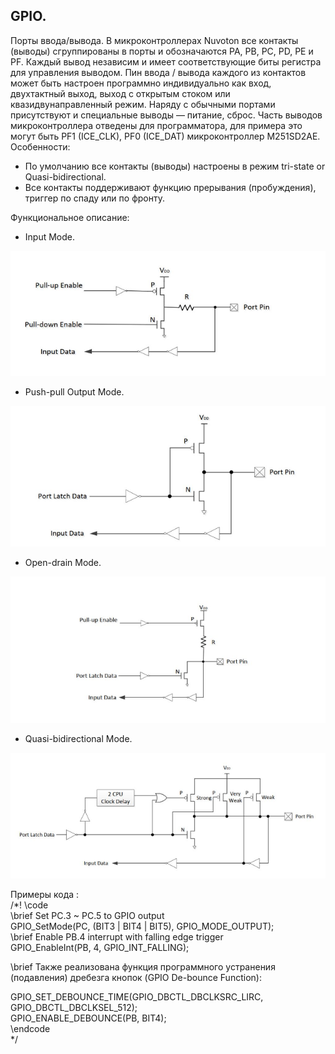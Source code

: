 ## GPIO.  
Порты ввода/вывода. В микроконтроллерах Nuvoton все контакты (выводы) сгруппированы в порты и обозначаются PA, PB, PC, PD, PE и PF.  Каждый вывод независим и имеет соответствующие биты регистра для управления выводом. Пин ввода / вывода каждого из контактов может быть настроен программно индивидуально как вход, двухтактный выход, выход с открытым стоком или квазидвунаправленный режим. Наряду с обычными портами присутствуют и специальные выводы — питание, сброс. Часть выводов микроконтроллера отведены для программатора, для примера это могут быть PF1 (ICE_CLK), PF0 (ICE_DAT) микроконтроллер M251SD2AE.  
Особенности:
+  По умолчанию все контакты (выводы) настроены в режим tri-state or Quasi-bidirectional.  
+  Все контакты поддерживают функцию прерывания (пробуждения), триггер по спаду или по фронту.   

Функциональное описание:

+  Input Mode.  

![alt-текст](https://github.com/PivnevNikolay/Nuvoton-Development-Tool/blob/master/NuMaker_Code/002_GPIO_Pin/photos/001_Input%20Mode.jpg "")   

+  Push-pull Output Mode.   

![alt-текст](https://github.com/PivnevNikolay/Nuvoton-Development-Tool/blob/master/NuMaker_Code/002_GPIO_Pin/photos/002_%20Push-Pull%20Output.jpg "")    

+  Open-drain Mode.  

![alt-текст](https://github.com/PivnevNikolay/Nuvoton-Development-Tool/blob/master/NuMaker_Code/002_GPIO_Pin/photos/003_%20Open-Drain%20Output.jpg "")    

+  Quasi-bidirectional Mode.  

![alt-текст](https://github.com/PivnevNikolay/Nuvoton-Development-Tool/blob/master/NuMaker_Code/002_GPIO_Pin/photos/004_Quasi-Bidirectional%20IO%20Mode.jpg "")   

Примеры кода :  
/*!
\code  
\brief Set PC.3 ~ PC.5 to GPIO output   
GPIO_SetMode(PC, (BIT3 | BIT4 | BIT5), GPIO_MODE_OUTPUT);  
\brief Enable PB.4 interrupt with falling edge trigger  
GPIO_EnableInt(PB, 4, GPIO_INT_FALLING);  


\brief Также реализована функция программного устранения (подавления) дребезга кнопок (GPIO De-bounce Function):  

GPIO_SET_DEBOUNCE_TIME(GPIO_DBCTL_DBCLKSRC_LIRC, GPIO_DBCTL_DBCLKSEL_512);  
GPIO_ENABLE_DEBOUNCE(PB, BIT4);  
\endcode  
*/
